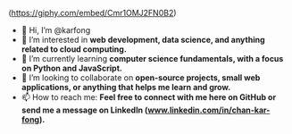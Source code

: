 (https://giphy.com/embed/Cmr1OMJ2FN0B2)
- 👋 Hi, I’m @karfong
- 👀 I’m interested in **web development, data science, and anything related to cloud computing.**
- 🌱 I’m currently learning **computer science fundamentals, with a focus on Python and JavaScript.**
- 💞️ I’m looking to collaborate on **open-source projects, small web applications, or anything that helps me learn and grow.**
- 📫 How to reach me: **Feel free to connect with me here on GitHub or send me a message on LinkedIn (www.linkedin.com/in/chan-kar-fong).**

<!---
karfong/karfong is a ✨ special ✨ repository because its `README.md` (this file) appears on your GitHub profile.
You can click the Preview link to take a look at your changes.
--->
